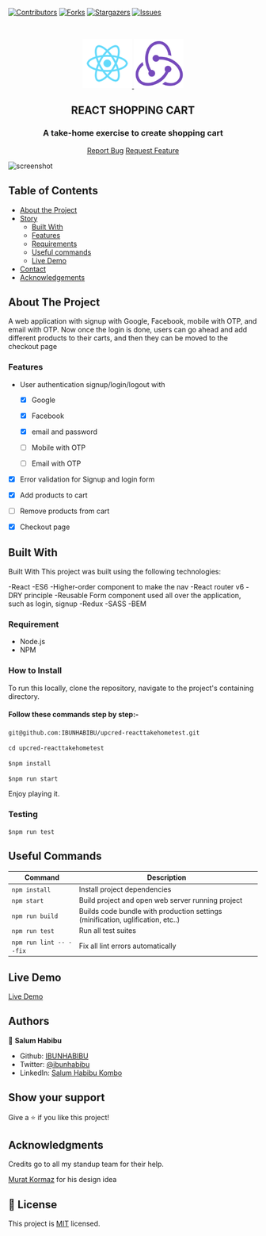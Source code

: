 [![Contributors][contributors-shield]][contributors-url]
[![Forks][forks-shield]][forks-url]
[![Stargazers][stars-shield]][stars-url]
[![Issues][issues-shield]][issues-url]

<br />

<p align="center">
  <a href="git@github.com:IBUNHABIBU/upcred-reacttakehometest.git">
    <p align="center">
      <img src="https://raw.githubusercontent.com/github/explore/80688e429a7d4ef2fca1e82350fe8e3517d3494d/topics/react/react.png" alt="React" width="100" height="100">
      <img src="https://raw.githubusercontent.com/github/explore/80688e429a7d4ef2fca1e82350fe8e3517d3494d/topics/redux/redux.png" alt="Redux" width="100" height="100">
    </p>
  </a>

  <h2 align="center"> REACT SHOPPING CART </h2>
  <h3 align="center"> A take-home exercise to create shopping cart </h3>

  <p align="center">
    <a href="https://github.com/IBUNHABIBU/upcred-reacttakehometest/issues">Report Bug</a>
    <a href="https://github.com/IBUNHABIBU/upcred-reacttakehometest/issues">Request Feature</a>
  </p>
</p>

![screenshot](https://github.com/IBUNHABIBU/upcred-reacttakehometest/blob/dev/public/HomePage.PNG)

## Table of Contents

* [About the Project](#about-the-project)
* [Story](#story)
  * [Built With](#built-with)
  * [Features](#features)
  * [Requirements](#requirements)
  * [Useful commands](#useful-commands)
  * [Live Demo](#live-demo)
* [Contact](#Authors)
* [Acknowledgements](#Acknowledgements)

<!-- ABOUT THE PROJECT -->
## About The Project

A web application with signup with Google, Facebook, mobile with OTP, and email with OTP. Now once the login is done, users can go ahead and add different products to their carts, and then they can be moved to the checkout page

### Features

- User authentication signup/login/logout with
    - [x] Google

    - [x] Facebook

    - [x] email and password

    - [ ] Mobile with OTP

    - [ ] Email with OTP

- [x] Error validation for Signup and login form

- [x] Add products to cart

- [ ] Remove products from cart

- [x] Checkout page
    
<!-- BUILD WITH -->
## Built With

Built With
This project was built using the following technologies:

-React
  -ES6
  -Higher-order component to make the nav
  -React router v6
  -DRY principle
    -Reusable Form component used all over the application, such as login, signup
-Redux
-SASS
  -BEM

### Requirement

- Node.js
- NPM

### How to Install 

To run this locally, clone the repository, navigate to the project's containing directory.

#### Follow these commands step by step:-

`
 git@github.com:IBUNHABIBU/upcred-reacttakehometest.git
`

`
cd upcred-reacttakehometest
`

 `$npm install `
 
 
 `$npm run start`
 
Enjoy playing it.

### Testing

 `$npm run test `


## Useful Commands

| Command | Description |
|---------|-------------|
| `npm install` | Install project dependencies |
| `npm start` | Build project and open web server running project |
| `npm run build` | Builds code bundle with production settings (minification, uglification, etc..) |
| `npm run test` | Run all test suites |
| `npm run lint -- --fix` | Fix all lint errors automatically |

## Live Demo
[Live Demo ](https://ibunhabibucredchallenge.netlify.app/)


## Authors

👤 **Salum Habibu** 
    
* Github: [IBUNHABIBU](https://github.com/IBUNHABIBU)
* Twitter: [@ibunhabibu](https://twitter.com/Ibunhabibu)
* LinkedIn: [Salum Habibu Kombo](https://www.linkedin.com/in/salum-habibu/)

## Show your support

Give a :star: if you like this project!


## Acknowledgments
Credits go to  <!--Mr Christian Ceamatu who helped me when I'm stuck. -->
all my standup team for their help.

[Murat Kormaz](https://www.behance.net/gallery/26425031/Vespa-Responsive-Redesign) for his design idea

<!-- MARKDOWN LINKS & IMAGES -->
<!-- https://www.markdownguide.org/basic-syntax/#reference-style-links -->
[contributors-shield]: https://img.shields.io/github/contributors/IBUNHABIBU/upcred-reacttakehometest.svg?style=flat-square
[contributors-url]: https://github.com/IBUNHABIBU/upcred-reacttakehometest/graphs/contributors
[forks-shield]: https://img.shields.io/github/forks/IBUNHABIBU/upcred-reacttakehometest.svg?style=flat-square
[forks-url]: https://github.com/IBUNHABIBU/upcred-reacttakehometest/network/members
[stars-shield]: https://img.shields.io/github/stars/IBUNHABIBU/upcred-reacttakehometest.svg?style=flat-square
[stars-url]: https://github.com/IBUNHABIBU/upcred-reacttakehometest/stargazers
[issues-shield]: https://img.shields.io/github/issues/IBUNHABIBU/upcred-reacttakehometest.svg?style=flat-square
[issues-url]: https://github.com/IBUNHABIBU/upcred-reacttakehometest/issues

## 📝 License

This project is [MIT](https://opensource.org/licenses/MIT) licensed.
